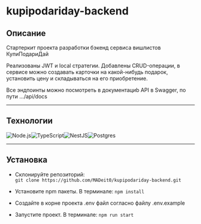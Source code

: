 # kupipodariday-backend

## Описание
Стартеркит проекта разработки бэкенд сервиса вишлистов КупиПодариДай

Реaлизованы JWT и local стратегии. Добавлены CRUD-операции, в сервисе можно создавать карточки на какой-нибудь подарок, установить цену и складываться на его приобретение.

Все эндпоинты можно посмотреть в документациb API в Swagger, по пути .../api/docs

---
## Технологии

![Node.js](https://img.shields.io/badge/node.js-%23339933.svg?style=for-the-badge)![TypeScript](https://img.shields.io/badge/typescript-%23007ACC.svg?style=for-the-badge&logo=typescript&logoColor=white)![NestJS](https://img.shields.io/badge/nestjs-%23E0234E.svg?style=for-the-badge&logo=nestjs&logoColor=white)![Postgres](https://img.shields.io/badge/postgres-%23316192.svg?style=for-the-badge&logo=postgresql&logoColor=white)

  
---
## Установка
- Склонируйте репозиторий:  
  `git clone https://github.com/MADeit0/kupipodariday-backend.git`
- Установите npm пакеты. В терминале: `npm install`
- Создайте в корне проекта .env файл согласно файлу .env.example

- Запустите проект. В терминале: `npm run start` 
